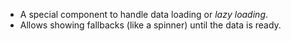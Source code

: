 - A special component to handle data loading or _lazy loading_.
- Allows showing fallbacks (like a spinner) until the data is ready.
